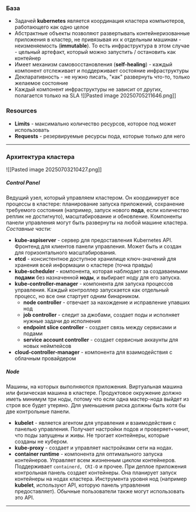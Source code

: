 ### База
- Задачей **kubernetes** является координация кластера компьютеров, работающего как одно целое
- Абстрактные объекты позволяют развертывать контейнеризованные приложения в кластер, не привязывая их к отдельным машинам - неизменяемость (**immutable**). То есть инфраструктура в этом случае - цельный артефакт, который можно запустить / остановить как контейнер
- Имеет механизм самовосстановления (**self-healing**) - каждый компонент отслеживает и поддерживает состояние инфраструктуры
- Декларативность - не нужно писать, "как" развернуть что-то, только желаемое состояние
- Каждый компонент инфраструктуры не зависит от других, полагается только на SLA
![[Pasted image 20250705211646.png]]
### Resources
- **Limits** - максимально количество ресурсов, которое под может использовать
- **Requests** - резервируемые ресурсы пода, которые только для него
***
### Архитектура кластера
![[Pasted image 20250703210427.png]]
##### Control Panel
Ведущий узел, который управляем кластером.
Он координирует все процессы в кластере: планирование запуска приложений, сохранение требуемого состояния (например, запуск нового **пода**, если количество реплик не достигнуто), масштабирование и обновление.
Компоненты панели управления могут быть развернуты на любой машине кластера.
*Составные части:*
- **kube-aspiserver** - сервер для предоставления Kubernetes API. Фронтенд для клиентов панели управления. Может быть и создан для горизонтального масштабирования.
- **etcd** - консистентное доступное хранилище ключ-значений для хранения всей информации о кластере (точка правды)
- **kube-scheduler** - компонента, которая наблюдает за создаваемыми **подами** без назначенной **ноды**, и выбирает ноду для его запуска.
- **kube-controller-manager** - компонента для запуска процессов управления. Каждый контроллер запускается как отдельный процесс, но все они стартует одним бинарником.
	- **node controller** - отвечает за нахождение и исправление упавших нод
	- **job controller** - следит за джобами, создает поды и исполняет нужные задачи до исполнения
	- **endpoint slice controller** - создает связь между сервисами и подами
	- **service account controller** - создает сервисные аккаунты для новых неймпейсов
- **cloud-controller-manager** - компонента для взаимодействия с облачным провайдером
##### Node
Машины, на которых выполняются приложения. Виртуальная машина или физическая машина в кластере. Продуктовое окружение должно иметь минимум три ноды, потому что если одна мастер-нода выйдет из строя все будет утеряно. Для уменьшения риска должны быть хотя бы две контрольные панели.
- **kubelet** - является агентом для управления и взаимодействия с панелью управления. Получает настройки подов и проверяет+чинит, что поды запущены и живы. Не трогает контейнеры, которые созданы не кубером.
- **kube-proxy** - создает и управляет настройками сети на нодах.
- **container runtime** - компонента для оптимального запуска контейнеров. Управляет всем жизненным циклом контейнеров. Поддерживает `containerd, CRI-O` и прочее.
При деплое приложения контрольная панель создает контейнеры. Она планирует запуск контейнеры на нодах кластера. Инструмента уровня нод (например **kubelet**, используют API, которую панель управления предоставляет). Обычные пользователи также могут использовать это API.
***
